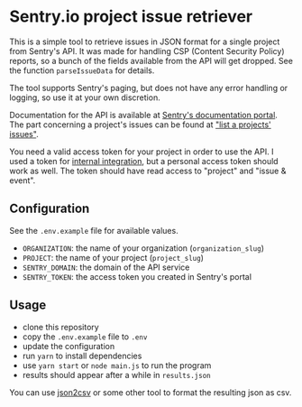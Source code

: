 # Sentry.io project issue retriever

This is a simple tool to retrieve issues in JSON format for a single project from Sentry's API. It was made for handling CSP (Content Security Policy) reports, so a bunch of the fields available from the API will get dropped. See the function `parseIssueData` for details.

The tool supports Sentry's paging, but does not have any error handling or logging, so use it at your own discretion.

Documentation for the API is available at [Sentry's documentation portal](https://docs.sentry.io/api/). The part concerning a project's issues can be found at ["list a projects' issues"](https://docs.sentry.io/api/events/get-project-group-index/).

You need a valid access token for your project in order to use the API. I used a token for [internal integration](https://sentry.io/settings/yle/developer-settings/), but a personal access token should work as well. The token should have read access to "project" and "issue & event".

## Configuration

See the `.env.example` file for available values.

- `ORGANIZATION`: the name of your organization (`organization_slug`)
- `PROJECT`: the name of your project (`project_slug`)
- `SENTRY_DOMAIN`: the domain of the API service
- `SENTRY_TOKEN`: the access token you created in Sentry's portal

## Usage

- clone this repository
- copy the `.env.example` file to `.env`
- update the configuration
- run `yarn` to install dependencies
- use `yarn start` or `node main.js` to run the program
- results should appear after a while in `results.json`

You can use [json2csv](https://www.npmjs.com/package/json2csv) or some other tool to format the resulting json as csv.
